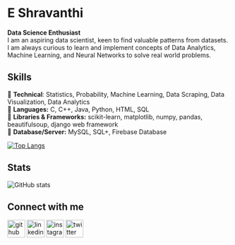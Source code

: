 # E Shravanthi
<b>Data Science Enthusiast</b><br/>
I am an aspiring data scientist, keen to find valuable patterns from datasets. I am always curious to learn and implement concepts of Data Analytics, Machine Learning, and Neural Networks to solve real world problems.



## Skills
🎯 <b>Technical</b>: Statistics, Probability, Machine Learning, Data Scraping, Data Visualization, Data Analytics<br/>
🎯 <b>Languages:</b> C, C++, Java, Python, HTML, SQL<br/>
🎯 <b>Libraries & Frameworks:</b> scikit-learn, matplotlib, numpy, pandas, beautifulsoup, django web framework<br/>
🎯 <b>Database/Server:</b> MySQL, SQL+, Firebase Database<br/>

[![Top Langs](https://github-readme-stats.vercel.app/api/top-langs/?username=shrav-6&layout=compact)](https://github.com/anuraghazra/github-readme-stats)

 

## Stats

![GitHub stats](https://github-readme-stats.vercel.app/api?username=shrav-6&show_icons=true&theme=tokyonight&count_private=true&custom_title=Shrav&#39;s%20Github%20Stats&hide=prs,issues)       


## Connect with me

[<img src='https://cdn.jsdelivr.net/npm/simple-icons@3.0.1/icons/github.svg' alt='github' height='40'>](https://github.com/shrav-6)  [<img src='https://cdn.jsdelivr.net/npm/simple-icons@3.0.1/icons/linkedin.svg' alt='linkedin' height='40'>](https://www.linkedin.com/in/shrav6/)  [<img src='https://cdn.jsdelivr.net/npm/simple-icons@3.0.1/icons/instagram.svg' alt='instagram' height='40'>](https://www.instagram.com/shrav.6/)  [<img src='https://cdn.jsdelivr.net/npm/simple-icons@3.0.1/icons/twitter.svg' alt='twitter' height='40'>](https://twitter.com/shrav_6) 
